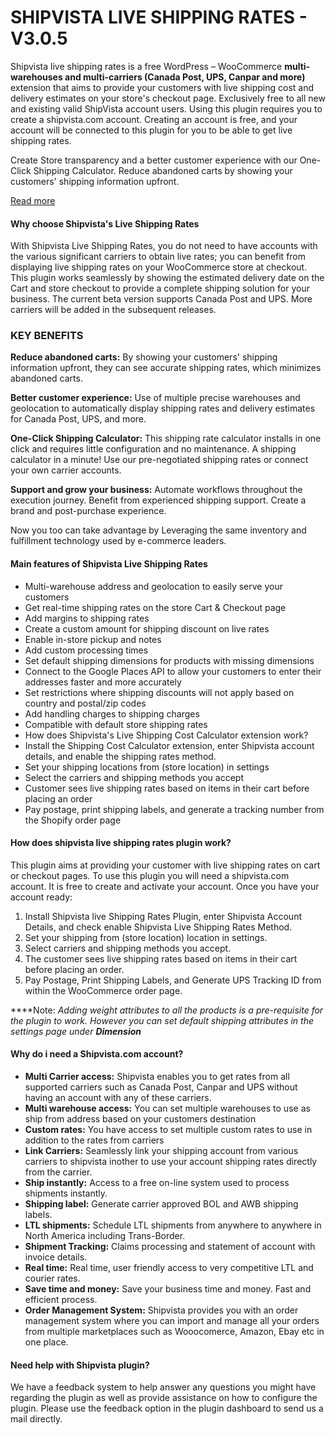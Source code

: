 # **SHIPVISTA LIVE SHIPPING RATES - V3.0.5**

Shipvista live shipping rates is a free WordPress – WooCommerce **multi-warehouses and multi-carriers (Canada Post, UPS, Canpar and more)** extension that aims to provide your customers with live shipping cost and delivery estimates on your store's checkout page. Exclusively free to all new and existing valid ShipVista account users. Using this plugin requires you to create a shipvista.com account. Creating an account is free, and your account will be connected to this plugin for you to be able to get live shipping rates.  

Create Store transparency and a better customer experience with our One-Click Shipping Calculator. Reduce abandoned carts by showing your customers' shipping information upfront.


[Read more](https://shipvista.com/about)

#### **Why choose Shipvista's Live Shipping Rates**


With Shipvista Live Shipping Rates, you do not need to have accounts with the various significant carriers to obtain live rates; you can benefit from displaying live shipping rates on your WooCommerce store at checkout. This plugin works seamlessly by showing the estimated delivery date on the Cart and store checkout to provide a complete shipping solution for your business. The current beta version supports Canada Post and UPS. More carriers will be added in the subsequent releases. 





### **KEY BENEFITS**
**Reduce abandoned carts:** By showing your customers' shipping information upfront, they can see accurate shipping rates, which minimizes abandoned carts.

**Better customer experience:** Use of multiple precise warehouses and geolocation to automatically display shipping rates and delivery estimates for Canada Post, UPS, and more.

**One-Click Shipping Calculator:** This shipping rate calculator installs in one click and requires little configuration and no maintenance. A shipping calculator in a minute!
Use our pre-negotiated shipping rates or connect your own carrier accounts.

**Support and grow your business:** Automate workflows throughout the execution journey. Benefit from experienced shipping support. Create a brand and post-purchase experience.

Now you too can take advantage by Leveraging the same inventory and fulfillment technology used by e-commerce leaders.



#### **Main features of Shipvista Live Shipping Rates**

* Multi-warehouse address and geolocation to easily serve your customers
* Get real-time shipping rates on the store Cart & Checkout page
* Add margins to shipping rates
* Create a custom amount for shipping discount on live rates
* Enable in-store pickup and notes
* Add custom processing times
* Set default shipping dimensions for products with missing dimensions
* Connect to the Google Places API to allow your customers to enter their addresses faster and more accurately
* Set restrictions where shipping discounts will not apply based on country and postal/zip codes
* Add handling charges to shipping charges
* Compatible with default store shipping rates
* How does Shipvista's Live Shipping Cost Calculator extension work?
* Install the Shipping Cost Calculator extension, enter Shipvista account details, and enable the shipping rates method.
* Set your shipping locations from (store location) in settings
* Select the carriers and shipping methods you accept
* Customer sees live shipping rates based on items in their cart before placing an order
* Pay postage, print shipping labels, and generate a tracking number from the Shopify order page

#### **How does shipvista live shipping rates plugin work?**

This plugin aims at providing your customer with live shipping rates on cart or checkout pages. To use this plugin you will need a shipvista.com account. It is free to create and activate your account. Once you have your account ready:

1. Install Shipvista live Shipping Rates Plugin, enter Shipvista Account Details, and check enable Shipvista Live Shipping Rates Method.
2. Set your shipping from (store location) location in settings.
3. Select carriers and shipping methods you accept.
4. The customer sees live shipping rates based on items in their cart before placing an order.
5. Pay Postage, Print Shipping Labels, and Generate UPS Tracking ID from within the WooCommerce order page.

****Note: *Adding weight attributes to all the products is a pre-requisite for the plugin to work. However you can set default shipping attributes in the settings page under **Dimension***

#### **Why do i need a Shipvista.com account?**

* **Multi Carrier access:** Shipvista enables you to get rates from all supported carriers such as Canada Post, Canpar and UPS without having an account with any of these carriers.
* **Multi warehouse access:** You can set multiple warehouses to use as ship from address based on your customers destination
* **Custom rates:** You have access to set multiple custom rates to use in addition to the rates from carriers
* **Link Carriers:** Seamlessly link your shipping account from various carriers to shipvista inother to use your account shipping rates directly from the carrier.
* **Ship instantly:** Access to a free on-line system used to process shipments instantly.
* **Shipping label:** Generate carrier approved BOL and AWB shipping labels.
* **LTL shipments:** Schedule LTL shipments from anywhere to anywhere in North America including Trans-Border.
* **Shipment Tracking:** Claims processing and statement of account with invoice details.
* **Real time:** Real time, user friendly access to very competitive LTL and courier rates.
* **Save time and money:** Save your business time and money. Fast and efficient process.
* **Order Management System:** Shipvista provides you with an order management system where you can import and manage all your orders from multiple marketplaces such as Wooocomerce, Amazon, Ebay etc in one place.

#### **Need help with Shipvista plugin?**

We have a feedback system to help answer any questions you might have regarding the plugin as well as provide assistance on how to configure the plugin. Please use the feedback option in the plugin dashboard to send us a mail directly.
